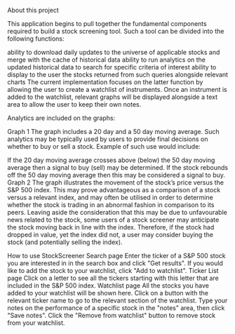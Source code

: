 About this project

This application begins to pull together the fundamental components required to build a stock screening tool. Such a tool can be divided into the following functions:

ability to download daily updates to the universe of applicable stocks and merge with the cache of historical data
ability to run analytics on the updated historical data to search for specific criteria of interest
ability to display to the user the stocks returned from such queries alongside relevant charts
The current implementation focuses on the latter function by allowing the user to create a watchlist of instruments. Once an instrument is added to the watchlist, relevant graphs will be displayed alongside a text area to allow the user to keep their own notes.

Analytics are included on the graphs:

Graph 1
The graph includes a 20 day and a 50 day moving average. Such analytics may be typically used by users to provide final decisions on whether to buy or sell a stock. Example of such use would include:

If the 20 day moving average crosses above (below) the 50 day moving average then a signal to buy (sell) may be determined.
If the stock rebounds off the 50 day moving average then this may be considered a signal to buy.
Graph 2
The graph illustrates the movement of the stock’s price versus the S&P 500 index. This may prove advantageous as a comparison of a stock versus a relevant index, and may often be utilised in order to determine whether the stock is trading in an abnormal fashion in comparison to its peers. Leaving aside the consideration that this may be due to unfavourable news related to the stock, some users of a stock screener may anticipate the stock moving back in line with the index. Therefore, if the stock had dropped in value, yet the index did not, a user may consider buying the stock (and potentially selling the index).

How to use StockScreener
Search page
Enter the ticker of a S&P 500 stock you are interested in in the search box and click "Get results".
If you would like to add the stock to your watchlist, click "Add to watchlist".
Ticker List page
Click on a letter to see all the tickers starting with this letter that are included in the S&P 500 index.
Watchlist page
All the stocks you have added to your watchlist will be shown here.
Click on a button with the relevant ticker name to go to the relevant section of the watchlist.
Type your notes on the performance of a specific stock in the "notes" area, then click "Save notes".
Click the "Remove from watchlist" button to remove stock from your watchlist.
